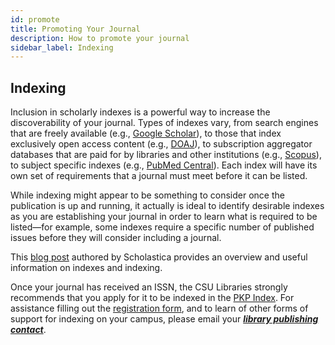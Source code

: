 ```yaml
---
id: promote
title: Promoting Your Journal
description: How to promote your journal
sidebar_label: Indexing
---
```


## Indexing

Inclusion in scholarly indexes is a powerful way to increase the discoverability of your journal.  Types of indexes vary, from search engines that are freely available (e.g., [Google Scholar](https://scholar.google.com/intl/en/scholar/inclusion.html#indexing)), to those that index exclusively open access content (e.g., [DOAJ](https://doaj.org/publishers#advice)), to subscription aggregator databases that are paid for by libraries and other institutions  (e.g., [Scopus](https://www.readyforscopus.com/)), to subject specific indexes (e.g., [PubMed Central](https://www.ncbi.nlm.nih.gov/pmc/pub/addjournal/)). Each index will have its own set of requirements that a journal must meet before it can be listed.

While indexing might appear to be something to consider once the publication is up and running, it actually is ideal to identify desirable indexes as you are establishing your journal in order to learn what is required to be listed—for example, some indexes require a specific number of published issues before they will consider including a journal.

This [blog post](https://blog.scholasticahq.com/post/index-types-for-academic-journal/#key-index-types-consider) authored by Scholastica provides an overview and useful information on indexes and indexing.

Once your journal has received an ISSN, the CSU Libraries strongly recommends that you apply for it to be indexed in the [PKP Index](https://index.pkp.sfu.ca). For assistance filling out the [registration form](https://index.pkp.sfu.ca/index.php/user/register), and to learn of other forms of support for indexing on your campus, please email your ***[library publishing contact](contacts.md)***.
